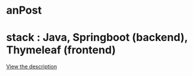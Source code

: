# anPost
# stack : Java, Springboot (backend), Thymeleaf (frontend)

[View the description](main/anPost%20description.pdf)
